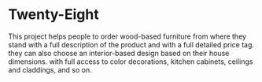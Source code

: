 # Twenty-Eight
 This project helps people to order wood-based furniture from where they stand with a full description of the product and with a full detailed price tag. they can also choose an interior-based design based on their house dimensions. with full access to color decorations, kitchen cabinets, ceilings and claddings, and so on.
 
